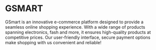# GSMART
GSmart is an innovative e-commerce platform designed to provide a seamless online shopping experience. With a wide range of products spanning electronics, fash and more, it ensures high-quality products at competitive prices. Our user-friendly interface, secure payment options make shopping with us convenient and reliable!
